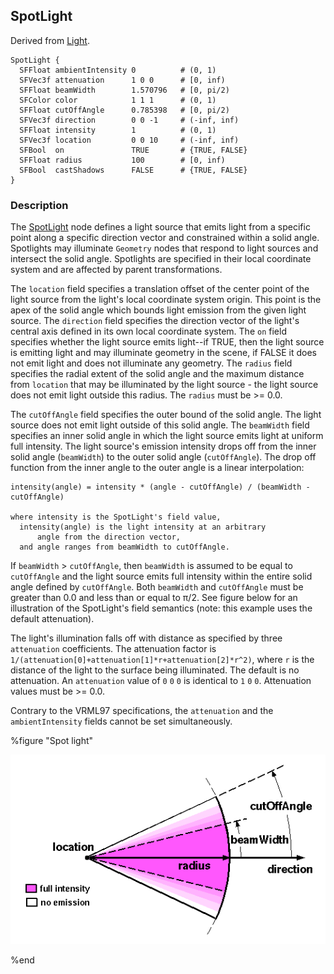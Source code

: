 ## SpotLight

Derived from [Light](light.md).

```
SpotLight {
  SFFloat ambientIntensity 0          # (0, 1)
  SFVec3f attenuation      1 0 0      # [0, inf)
  SFFloat beamWidth        1.570796   # [0, pi/2)
  SFColor color            1 1 1      # (0, 1)
  SFFloat cutOffAngle      0.785398   # [0, pi/2)
  SFVec3f direction        0 0 -1     # (-inf, inf)
  SFFloat intensity        1          # (0, 1)
  SFVec3f location         0 0 10     # (-inf, inf)
  SFBool  on               TRUE       # {TRUE, FALSE}
  SFFloat radius           100        # [0, inf)
  SFBool  castShadows      FALSE      # {TRUE, FALSE}
}
```

### Description

The [SpotLight](#spotlight) node defines a light source that emits light from a specific point along a specific direction vector and constrained within a solid angle.
Spotlights may illuminate `Geometry` nodes that respond to light sources and intersect the solid angle.
Spotlights are specified in their local coordinate system and are affected by parent transformations.

The `location` field specifies a translation offset of the center point of the light source from the light's local coordinate system origin.
This point is the apex of the solid angle which bounds light emission from the given light source.
The `direction` field specifies the direction vector of the light's central axis defined in its own local coordinate system.
The `on` field specifies whether the light source emits light--if TRUE, then the light source is emitting light and may illuminate geometry in the scene, if FALSE it does not emit light and does not illuminate any geometry.
The `radius` field specifies the radial extent of the solid angle and the maximum distance from `location` that may be illuminated by the light source - the light source does not emit light outside this radius.
The `radius` must be >= 0.0.

The `cutOffAngle` field specifies the outer bound of the solid angle.
The light source does not emit light outside of this solid angle.
The `beamWidth` field specifies an inner solid angle in which the light source emits light at uniform full intensity.
The light source's emission intensity drops off from the inner solid angle (`beamWidth`) to the outer solid angle (`cutOffAngle`).
The drop off function from the inner angle to the outer angle is a linear interpolation:

```
intensity(angle) = intensity * (angle - cutOffAngle) / (beamWidth - cutOffAngle)

where intensity is the SpotLight's field value,
  intensity(angle) is the light intensity at an arbitrary
      angle from the direction vector,
  and angle ranges from beamWidth to cutOffAngle.
```

If `beamWidth` > `cutOffAngle`, then `beamWidth` is assumed to be equal to `cutOffAngle` and the light source emits full intensity within the entire solid angle defined by `cutOffAngle`.
Both `beamWidth` and `cutOffAngle` must be greater than 0.0 and less than or equal to π/2.
See figure below for an illustration of the SpotLight's field semantics (note: this example uses the default attenuation).

The light's illumination falls off with distance as specified by three `attenuation` coefficients.
The attenuation factor is `1/(attenuation[0]+attenuation[1]*r+attenuation[2]*r^2)`, where `r` is the distance of the light to the surface being illuminated.
The default is no attenuation.
An `attenuation` value of `0` `0` `0` is identical to `1` `0` `0`.
Attenuation values must be >= 0.0.

Contrary to the VRML97 specifications, the `attenuation` and the `ambientIntensity` fields cannot be set simultaneously.

%figure "Spot light"

![spot_light.png](images/spot_light.png)

%end
